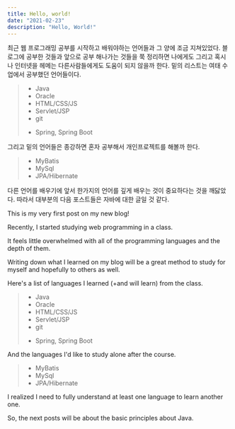 ```yaml
---
title: Hello, world!
date: "2021-02-23"
description: "Hello, World!"
---
```


최근 웹 프로그래밍 공부를 시작하고 배워야하는 언어들과 그 양에 조금 지쳐있었다.
블로그에 공부한 것들과 앞으로 공부 해나가는 것들을 쭉 정리하면 나에게도 그리고 혹시나 인터넷을 헤메는 다른사람들에게도 도움이 되지 않을까 한다.
밑의 리스트는 여태 수업에서 공부했던 언어들이다.

> - Java 
> - Oracle
> - HTML/CSS/JS
> - Servlet/JSP
> - git
> + Spring, Spring Boot

그리고 밑의 언어들은 종강하면 혼자 공부해서 개인프로젝트를 해볼까 한다.

> - MyBatis
> - MySql
> - JPA/Hibernate

다른 언어를 배우기에 앞서 한가지의 언어를 깊게 배우는 것이 중요하다는 것을 깨닳았다.
따라서 대부분의 다음 포스트들은 자바에 대한 글일 것 같다.


This is my very first post on my new blog!

Recently, I started studying web programming in a class.

It feels little overwhelmed with all of the programming languages and the depth of them.

Writing down what I learned on my blog will be a great method to study for myself and hopefully to others as well.

Here's a list of languages I learned (+and will learn) from the class. 

> - Java 
> - Oracle
> - HTML/CSS/JS
> - Servlet/JSP
> - git
> + Spring, Spring Boot

And the languages I'd like to study alone after the course.

> - MyBatis
> - MySql
> - JPA/Hibernate

I realized I need to fully understand at least one language to learn another one. 

So, the next posts will be about the basic principles about Java.









